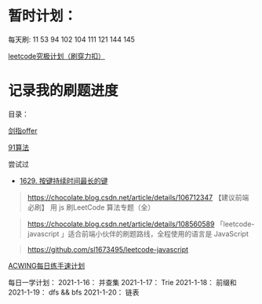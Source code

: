 # 暂时计划：
每天刷:
11 53 94 102 104 111 121 144 145

[leetcode究极计划（刷穿力扣）](./acwing_leetcode-all/README.md)

# 记录我的刷题进度

目录：


[剑指offer](./jzoffer/README.md)


[91算法](./my-solutions/README.md)


尝试过
- [1629. 按键持续时间最长的键](./allset/1629.md)




> https://chocolate.blog.csdn.net/article/details/106712347 【建议前端必刷】 用 js 刷LeetCode 算法专题（全）



> https://chocolate.blog.csdn.net/article/details/108560589  「leetcode-javascript 」适合前端小伙伴的刷题路线，全程使用的语言是 JavaScript


> https://github.com/sl1673495/leetcode-javascript

[ACWING每日练手速计划](./acwing.md)

每日一学计划：
2021-1-16： 并查集
2021-1-17： Trie
2021-1-18： 前缀和
2021-1-19： dfs && bfs
2021-1-20： 链表